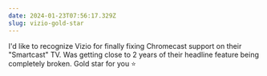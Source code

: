```yaml
---
date: 2024-01-23T07:56:17.329Z
slug: vizio-gold-star
---
```

I'd like to recognize Vizio for finally fixing Chromecast support on their "Smartcast" TV. Was getting close to 2 years of their headline feature being completely broken. Gold star for you ⭐️